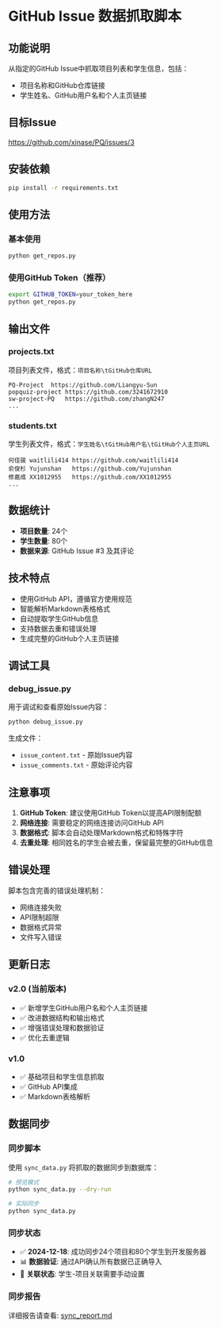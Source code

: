 # GitHub Issue 数据抓取脚本

## 功能说明

从指定的GitHub Issue中抓取项目列表和学生信息，包括：
- 项目名称和GitHub仓库链接
- 学生姓名、GitHub用户名和个人主页链接

## 目标Issue

https://github.com/xinase/PQ/issues/3

## 安装依赖

```bash
pip install -r requirements.txt
```

## 使用方法

### 基本使用
```bash
python get_repos.py
```

### 使用GitHub Token（推荐）
```bash
export GITHUB_TOKEN=your_token_here
python get_repos.py
```

## 输出文件

### projects.txt
项目列表文件，格式：`项目名称\tGitHub仓库URL`
```
PQ-Project	https://github.com/Liangyu-Sun
popquiz-project	https://github.com/3241672910
sw-project-PQ	https://github.com/zhangN247
...
```

### students.txt
学生列表文件，格式：`学生姓名\tGitHub用户名\tGitHub个人主页URL`
```
何佳骏	waitlili414	https://github.com/waitlili414
俞俊杉	Yujunshan	https://github.com/Yujunshan
修嘉成	XX1012955	https://github.com/XX1012955
...
```

## 数据统计

- **项目数量**: 24个
- **学生数量**: 80个
- **数据来源**: GitHub Issue #3 及其评论

## 技术特点

- 使用GitHub API，遵循官方使用规范
- 智能解析Markdown表格格式
- 自动提取学生GitHub信息
- 支持数据去重和错误处理
- 生成完整的GitHub个人主页链接

## 调试工具

### debug_issue.py
用于调试和查看原始Issue内容：
```bash
python debug_issue.py
```

生成文件：
- `issue_content.txt` - 原始Issue内容
- `issue_comments.txt` - 原始评论内容

## 注意事项

1. **GitHub Token**: 建议使用GitHub Token以提高API限制配额
2. **网络连接**: 需要稳定的网络连接访问GitHub API
3. **数据格式**: 脚本会自动处理Markdown格式和特殊字符
4. **去重处理**: 相同姓名的学生会被去重，保留最完整的GitHub信息

## 错误处理

脚本包含完善的错误处理机制：
- 网络连接失败
- API限制超限
- 数据格式异常
- 文件写入错误

## 更新日志

### v2.0 (当前版本)
- ✅ 新增学生GitHub用户名和个人主页链接
- ✅ 改进数据结构和输出格式
- ✅ 增强错误处理和数据验证
- ✅ 优化去重逻辑

### v1.0
- ✅ 基础项目和学生信息抓取
- ✅ GitHub API集成
- ✅ Markdown表格解析

## 数据同步

### 同步脚本
使用 `sync_data.py` 将抓取的数据同步到数据库：
```bash
# 预览模式
python sync_data.py --dry-run

# 实际同步
python sync_data.py
```

### 同步状态
- ✅ **2024-12-18**: 成功同步24个项目和80个学生到开发服务器
- 📊 **数据验证**: 通过API确认所有数据已正确导入
- 🔗 **关联状态**: 学生-项目关联需要手动设置

### 同步报告
详细报告请查看: [sync_report.md](sync_report.md) 